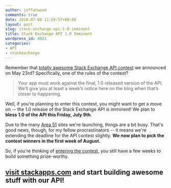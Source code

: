 ```yaml
---
author: jeffatwood
comments: true
date: 2010-07-08 11:29:57+00:00
layout: post
slug: stack-exchange-api-1-0-imminent
title: Stack Exchange API 1.0 Imminent
wordpress_id: 4022
categories:
- API
- stackexchange
---
```



Remember that [totally awesome Stack Exchange API contest](http://blog.stackoverflow.com/2010/05/stack-exchange-api-contest/) we announced on May 23rd? Specifically, one of the rules of the contest?





<blockquote>
Your app must work against the final, 1.0 released version of the API. We’ll give you at least a week’s notice here on the blog when that’s closer to happening.
</blockquote>





Well, if you're planning to enter this contest, you might want to get a move on -- the 1.0 release of the Stack Exchange API is imminent! We plan to **bless 1.0 of the API this Friday, July 9th**.



Due to the many [Area 51](http://area51.stackexchange.com) sites we're launching, things are a bit busy. That's good news, though, for my fellow procrastinators -- it means we're extending the deadline for the API contest slightly. **We now plan to pick the contest winners in the first week of August.**



So, if you're thinking of [entering the contest](http://blog.stackoverflow.com/2010/05/stack-exchange-api-contest/), you still have a few weeks to build something prize-worthy.





## [**visit stackapps.com**](http://stackapps.com) and start building awesome stuff with our API!



